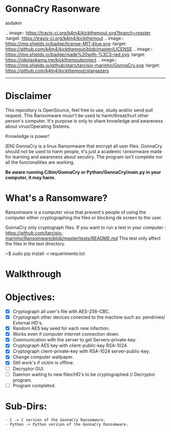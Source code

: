 # GonnaCry Rasonware 


asdakm

.. image:: https://travis-ci.org/k4m4/kickthemout.svg?branch=master
    :target: https://travis-ci.org/k4m4/kickthemout
.. image:: https://img.shields.io/badge/license-MIT-blue.svg
    :target: https://github.com/k4m4/kickthemout/blob/master/LICENSE
.. image:: https://img.shields.io/badge/made%20with-%3C3-red.svg
    :target: https://nikolaskama.me/kickthemoutproject
.. image:: https://img.shields.io/github/stars/tarcisio-marinho/GonnaCry.svg
    :target: https://github.com/k4m4/kickthemout/stargazers
    
-------------

# Disclaimer
This repository is OpenSource, feel free to use, study and/or send pull request.
This Ransomware musn't be used to harm/threat/hurt other person's computer.
It's purpose is only to share knowledge and awareness about virus/Operating Sistems.

Knowledge is power!

[EN] GonnaCry is a linux Ransomware that encrypt all user files.
GonnaCry should not be used to harm people, it's just a academic ransomware made for learning and awareness about secutiry.
The program isn't complete nor all the funcionalities are working.

**Be aware running C/bin/GonnaCry or Python/GonnaCry/main.py in your computer, it may harm.**

# What's a Ransomware?
Ransomware is a computer virus that prevent's people of using the computer either cryptographing the files or blocking de screen to the user.

GonnaCry only cryptograph files.
If you want to run a test in your computer : https://github.com/tarcisio-marinho/Ransomware/blob/master/tests/README.md
This test only affect the files in the test directory.

~$ sudo pip install -r requeriments.txt

# Walkthrough



# Objectives:
- [x] Cryptograph all user's file with AES-256-CBC.
- [x] Cryptograph other devices conected to the machine such as: pendrives/ External HD's.
- [x] Random AES key seed for each new infection.
- [x] Works even if computer internet connection down.
- [x] Communication with the server to get Servers-private-key.
- [x] Cryptograph AES key with client-public-key RSA-1024.
- [x] Cryptograph client-private-key with RSA-1024 server-public-key.
- [x] Change computer wallpaper.
- [x] Still work's if victim is offline.
- [ ] Decryptor GUI.
- [ ] Daemon waiting to new files/HD's to be cryptographed // Decryptor program.
- [ ] Program completed.

# Sub-Dirs:
    - C -> C version of the GonnaCry Ransomware.
    - Python -> Python version of the GonnaCry Ransomware.
